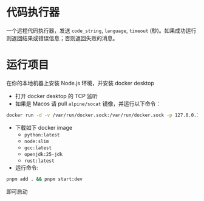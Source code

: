 # 代码执行器

一个远程代码执行器，发送 `code_string`, `language`, `timeout` (秒)。如果成功运行则返回结果或错误信息；否则返回失败的消息。

# 运行项目

在你的本地机器上安装 Node.js 环境，并安装 docker desktop

- 打开 docker desktop 的 TCP 监听
- 如果是 Macos 请 pull `alpine/socat` 镜像，并运行以下命令：

```bash
docker run -d -v /var/run/docker.sock:/var/run/docker.sock -p 127.0.0.1:2375:2375 alpine/socat TCP-LISTEN:2375,fork UNIX-CONNECT:/var/run/docker.sock
```

- 下载如下 docker image
  - `python:latest`
  - `node:slim`
  - `gcc:latest`
  - `openjdk:25-jdk`
  - `rust:latest`
- 运行命令:

```bash
pnpm add . && pnpm start:dev
```

即可启动
